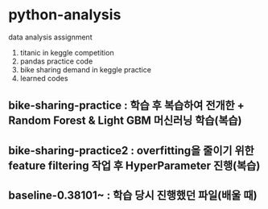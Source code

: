 # python-analysis
data analysis assignment
1. titanic in keggle competition
2. pandas practice code
3. bike sharing demand in keggle practice
4. learned codes


## bike-sharing-practice : 학습 후 복습하여 전개한 + Random Forest & Light GBM 머신러닝 학습(복습)
## bike-sharing-practice2 : overfitting을 줄이기 위한 feature filtering 작업 후 HyperParameter 진행(복습)
## baseline-0.38101~ : 학습 당시 진행했던 파일(배울 때)
